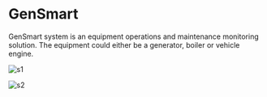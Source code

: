 # GenSmart
GenSmart system is an equipment operations and maintenance monitoring solution. The equipment  could either be a generator, boiler or vehicle engine.

![s1](https://github.com/Paulsustain/GenSmart/assets/90159980/d6cb4c23-a4a4-4b0b-a8d2-51d43a20be36)





![s2](https://github.com/Paulsustain/GenSmart/assets/90159980/326d5285-626f-405b-9a64-54b32eb62ed8)


